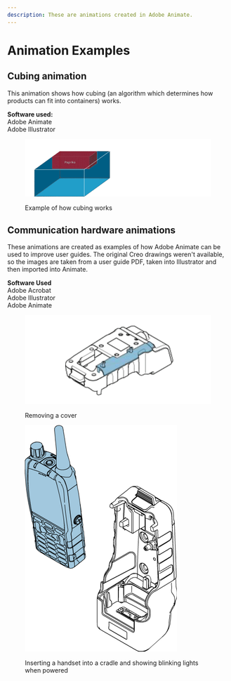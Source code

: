 ```yaml
---
description: These are animations created in Adobe Animate.
---
```


# Animation Examples

## Cubing animation

This animation shows how cubing (an algorithm which determines how products can fit into containers) works.&#x20;

**Software used:**\
Adobe Animate \
Adobe Illustrator

<figure><img src=".gitbook/assets/cubing-small.gif" alt=""><figcaption><p>Example of how cubing works</p></figcaption></figure>

## Communication hardware animations

These animations are created as examples of how Adobe Animate can be used to improve user guides. The original Creo drawings weren't available, so the images are taken from a user guide PDF, taken into Illustrator and then imported into Animate.

**Software Used**\
Adobe Acrobat\
Adobe Illustrator\
Adobe Animate

<figure><img src=".gitbook/assets/unscrew_cover.gif" alt=""><figcaption><p>Removing a cover</p></figcaption></figure>

<figure><img src=".gitbook/assets/radio-cradle-animation.gif" alt=""><figcaption><p>Inserting a handset into a cradle and showing blinking lights when powered</p></figcaption></figure>
